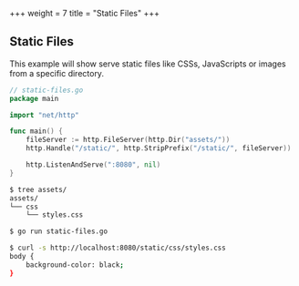 +++
weight = 7
title = "Static Files"
+++

## Static Files

This example will show serve static files like CSSs, JavaScripts or images from a specific directory.

``` go
// static-files.go
package main

import "net/http"

func main() {
	fileServer := http.FileServer(http.Dir("assets/"))
	http.Handle("/static/", http.StripPrefix("/static/", fileServer))

	http.ListenAndServe(":8080", nil)
}
```
``` sh
$ tree assets/
assets/
└── css
    └── styles.css
```
``` sh
$ go run static-files.go

$ curl -s http://localhost:8080/static/css/styles.css
body {
    background-color: black;
}
```
